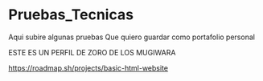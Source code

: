 # Pruebas_Tecnicas

Aqui subire algunas pruebas Que quiero guardar como portafolio personal

ESTE ES UN PERFIL DE ZORO DE LOS MUGIWARA

https://roadmap.sh/projects/basic-html-website
